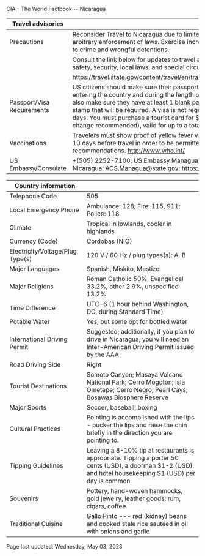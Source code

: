 CIA - The World Factbook -- Nicaragua

| Travel advisories | |
| --- | --- |
| Precautions | Reconsider Travel to Nicaragua due to limited healthcare availability and arbitrary enforcement of laws. Exercise increased caution in Nicaragua due to crime and wrongful detentions. |
| | Consult the link below for updates to travel advisories and statements on safety, security, local laws, and special circumstances in this country. |
| | <https://travel.state.gov/content/travel/en/traveladvisories/traveladvisories.html> |
| Passport/Visa Requirements | US citizens should make sure their passport is valid at the date of their entering the country and during the length of their entire visit. They should also make sure they have at least 1 blank page in their passport for any entry stamp that will be required. A visa is not required for stays of less than 30 days. You must purchase a tourist card for $10 USD at the airport (exact change recommended), valid for up to a total of 90 days. |
| Vaccinations | Travelers must show proof of yellow fever vaccination administered at least 10 days before travel in order to be permitted entry to Nicaragua. See WHO recommendations.  <http://www.who.int/> |
| US Embassy/Consulate | +(505) 2252-7100; US Embassy Managua, Km 5 ½ Carretera Sur, Managua, Nicaragua; ACS.Managua@state.gov; https://ni.usembassy.gov/ |

| Country information |  |
| --- | --- |
| Telephone Code | 505 |
| Local Emergency Phone | Ambulance: 128; Fire: 115, 911; Police: 118 |
| Climate | Tropical in lowlands, cooler in highlands |
| Currency (Code) | Cordobas (NIO) |
| Electricity/Voltage/Plug Type(s) | 120 V / 60 Hz / plug types(s): A, B |
| Major Languages | Spanish, Miskito, Mestizo |
| Major Religions | Roman Catholic 50%, Evangelical 33.2%, other 2.9%, unspecified 13.2% |
| Time Difference | UTC-6 (1 hour behind Washington, DC, during Standard Time) |
| Potable Water | Yes, but some opt for bottled water |
| International Driving Permit | Suggested; additionally, if you plan to drive in Nicaragua, you will need an Inter-American Driving Permit issued by the AAA |
| Road Driving Side | Right |
| Tourist Destinations | Somoto Canyon; Masaya Volcano National Park; Cerro Mogotón; Isla Ometepe; Cerro Negro; Pearl Cays; Bosawas Biosphere Reserve |
| Major Sports | Soccer, baseball, boxing |
| Cultural Practices | Pointing is accomplished with the lips - pucker the lips and raise the chin briefly in the direction you are pointing to. |
| Tipping Guidelines | Leaving a 8-10% tip at restaurants is appropriate. Tipping a porter 50 cents (USD), a doorman $1-2 (USD), and hotel housekeeping $1 (USD) per day is common. |
| Souvenirs | Pottery, hand-woven hammocks, gold jewelry, leather goods, rum, cigars, coffee |
| Traditional Cuisine | Gallo Pinto --- red (kidney) beans and cooked stale rice sautéed in oil with onions and garlic |

Page last updated: Wednesday, May 03, 2023

